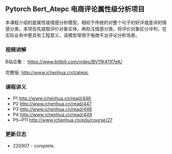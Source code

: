 ## Pytorch Bert_Atepc 电商评论属性级分析项目

本课程介绍的是属性级情感分析模型，相较于传统的对整个句子的好评或差评的情感分类，本项目先提取评价对象实体，再标注情感分类，将评价对象区分评判，在实际业务中更具有工程意义，该模型常用于电商平台评论分析场景。

### 视频讲解
B站合集：
https://www.bilibili.com/video/BV11K411f7eK/

完整版:
http://www.ichenhua.cn/t/atepc

### 课程讲义
- P1 http://www.ichenhua.cn/read/446
- P2 http://www.ichenhua.cn/read/447
- P3 http://www.ichenhua.cn/read/448
- P4 http://www.ichenhua.cn/read/449
- P5~P11 http://www.ichenhua.cn/edu/course/27

### 更新日志
- 220907 - complete.


